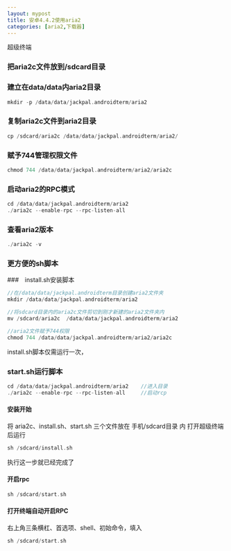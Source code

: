 ```yaml
---
layout: mypost
title: 安卓4.4.2使用aria2
categories: [aria2,下载器]
---  
```


超级终端

### 把aria2c文件放到/sdcard目录
### 建立在data/data内aria2目录  
 
```c  
mkdir -p /data/data/jackpal.androidterm/aria2  
```  
### 复制aria2c文件到aria2目录  

```c  
cp /sdcard/aria2c /data/data/jackpal.androidterm/aria2/  
```  


### 赋予744管理权限文件  

```c  
chmod 744 /data/data/jackpal.androidterm/aria2/aria2c  
```  
  

### 启动aria2的RPC模式  

```c    
cd /data/data/jackpal.androidterm/aria2
./aria2c --enable-rpc --rpc-listen-all  
```  



### 查看aria2版本  

```c    
./aria2c -v  
```  


### 更方便的sh脚本  
  
###　install.sh安装脚本
```c  
//在/data/data/jackpal.androidterm目录创建aria2文件夹
mkdir /data/data/jackpal.androidterm/aria2  

//将sdcard目录内的aria2c文件剪切到刚才新建的aria2文件夹内
mv /sdcard/aria2c  /data/data/jackpal.androidterm/aria2  

//aria2文件赋予744权限
chmod 744 /data/data/jackpal.androidterm/aria2/aria2c
```  
install.sh脚本仅需运行一次，

### start.sh运行脚本  
```c  
cd /data/data/jackpal.androidterm/aria2    //进入目录  
./aria2c --enable-rpc --rpc-listen-all     //启动rcp  
```  
####  安装开始
将 aria2c、install.sh、start.sh 三个文件放在  手机/sdcard目录 内
打开超级终端后运行  
```c  
sh /sdcard/install.sh
``` 
执行这一步就已经完成了  
#### 开启rpc  
```c  
sh /sdcard/start.sh
```  
#### 打开终端自动开启RPC  
右上角三条横杠、首选项、shell、初始命令，填入  
```c  
sh /sdcard/start.sh
```


